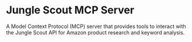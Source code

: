 # Jungle Scout MCP Server

A Model Context Protocol (MCP) server that provides tools to interact with the Jungle Scout API for Amazon product research and keyword analysis.